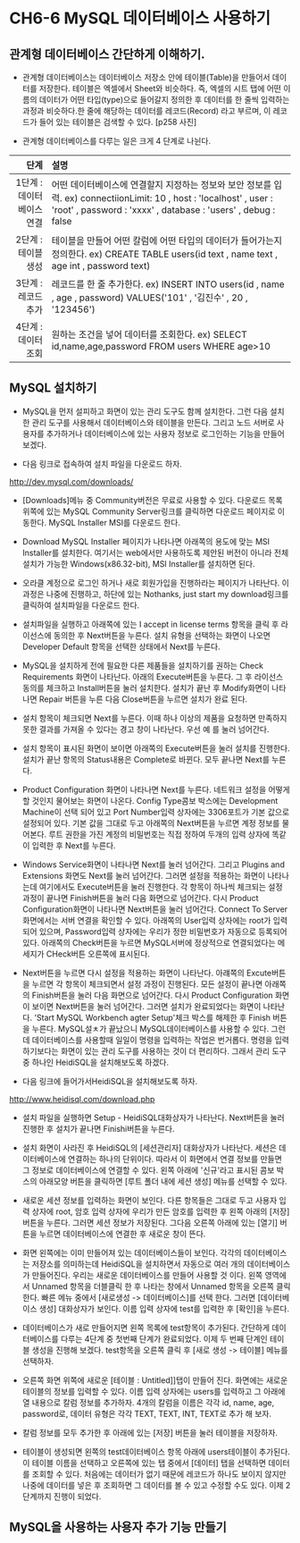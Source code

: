 
# CH6-6 MySQL 데이터베이스 사용하기

## 관계형 데이터베이스 간단하게 이해하기.

- 관계형 데이터베이스는 데이터베이스 저장소 안에 테이블(Table)을 만들어서 데이터를 저장한다. 테이블은 엑셀에서 Sheet와 비슷하다. 즉, 엑셀의 시트 탭에 어떤 이름의 데이터가 어떤 타입(type)으로 들어갈지 정의한 후 데이터를 한 줄씩 입력하는 과정과 비슷하다.한 줄에 해당하는 데이터를 레코드(Record) 라고 부르며, 이 레코드가 들어 있는 테이블은 검색할 수 있다. 
[p258 사진]

- 관계형 데이터베이스를 다루는 일은 크게 4 단계로 나뉜다. 

단계 | 설명
-----:|:-----
1단계 : 데이터베이스 연결 | 어떤 데이터베이스에 연결할지 지정하는 정보와 보안 정보를 입력. ex) connectiionLimit: 10 , host : 'localhost' , user : 'root' , password : 'xxxx' , database : 'users' , debug : false
2단계 : 테이블 생성 | 테이블을 만들어 어떤 칼럼에 어떤 타입의 데이터가 들어가는지 정의한다. ex) CREATE TABLE users(id text , name text , age int , password text)
3단계 : 레코드 추가 | 레코드를 한 줄 추가한다. ex) INSERT INTO users(id , name , age , password) VALUES('101' , '김진수' , 20 , '123456')
4단계 : 데이터 조회 | 원하는 조건을 넣어 데이터를 조회한다. ex) SELECT id,name,age,password FROM users WHERE age>10


## MySQL 설치하기

- MySQL을 먼저 설피하고 화면이 있는 관리 도구도 함께 설치한다. 그런 다음 설치한 관리 도구를 사용해서 데이터베이스와 테이블을 만든다. 그리고 노드 서버로 사용자를 추가하거나 데이터베이스에 있는 사용자 정보로 로그인하는 기능을 만들어 보겠다.


- 다음 링크로 접속하여 설치 파일을 다운로드 하자.

http://dev.mysql.com/downloads/


- [Downloads]메뉴 중 Community버전은 무료로 사용할 수 있다. 다운로드 목록 위쪽에 있는 MySQL Community Server링크를 클릭하면 다운로드 페이지로 이동한다. MySQL Installer MSI를 다운로드 한다.

- Download MySQL Installer 페이지가 나타나면 아래쪽의 용도에 맞는 MSI Installer를 설치한다. 여기서는 web에서만 사용하도록 제안된 버전이 아니라 전체 설치가 가능한 Windows(x86.32-bit), MSI Installer를 설치하면 된다.

- 오라클 계정으로 로그인 하거나 새로 회원가입을 진행하라는 페이지가 나타난다. 이 과정은 나중에 진행하고, 하단에 있는 Nothanks, just start my download링크를 클릭하여 설치파일을 다운로드 한다.

- 설치파일을 실행하고 아래쪽에 있는 I accept in license terms 항목을 클릭 후 라이선스에 동의한 후 Next버튼을 누른다. 설치 유형을 선택하는 화면이 나오면 Developer Default 항목을 선택한 상태에서 Next를 누른다.

- MySQL을 설치하게 전에 필요한 다른 제품들을 설치하기를 권하는 Check Requirements 화면이 나타난다. 아래의 Execute버튼을 누른다. 그 후 라이선스 동의를 체크하고 Install버튼을 눌러 설치한다. 설치가 끝난 후 Modify화면이 나타나면 Repair 버튼을 누른 다음 Close버튼을 누르면 설치가 완료 된다.

- 설치 항목이 체크되면 Next를 누른다. 이때 하나 이상의 제품을 요청하면 만족하지 못한 결과를 가져올 수 있다는 경고 창이 나타난다. 우선 예 를 눌러 넘어간다. 

- 설치 항목이 표시된 화면이 보이면 아래쪽의 Execute버튼을 눌러 설치를 진행한다. 설치가 끝난 항목의 Status내용은 Complete로 바뀐다. 모두 끝나면 Next를 누른다.

- Product Configuration 화면이 나타나면 Next를 누른다. 네트워크 설정을 어떻게 할 것인지 물어보는 화면이 나온다. Config Type콤보 박스에는 Development Machine이 선택 되어 있고 Port Number입력 상자에는 3306포트가 기본 값으로 설정되어 있다. 기본 값을 그대로 두고 아래쪽의 Next버튼을 누르면 계정 정보를 물어본다. 루트 권한을 가진 계정의 비밀번호는 직접 정하여 두개의 입력 상자에 똑같이 입력한 후 Next를 누른다.

- Windows Service화면이 나타나면 Next를 눌러 넘어간다. 그리고 Plugins and Extensions 화면도 Next를 눌러 넘어간다. 그러면 설정을 적용하는 화면이 나타나는데 여기에서도 Execute버튼을 눌러 진행한다. 각 항목이 하나씩 체크되는 설정 과정이 끝나면 Finish버튼을 눌러 다음 화면으로 넘어간다. 다시 Product Configuration화면이 나타나면 Next버튼을 눌러 넘어간다. Connect To Server 화면에서는 서버 연결을 확인할 수 있다. 아래쪽의 User입력 상자에는 root가 입력되어 있으며, Password입력 상자에는 우리가 정한 비밀번호가 자동으로 등록되어 있다. 아래쪽의 Check버튼을 누르면 MySQL서버에 정상적으로 연결되었다는 메세지가 CHeck버튼 오른쪽에 표시된다.

- Next버튼을 누르면 다시 설정을 적용하는 화면이 나타난다. 아럐쪽의 Excute버튼을 누르면 각 항목이 체크되면서 설정 과정이 진행된다. 모든 설정이 끝나면 아래쪽의 Finish버튼을 눌러 다음 화면으로 넘어간다. 다시 Product Configuration 화면이 보이면 Next버튼을 눌러 넘어간다. 그러면 설치가 완료되었다는 화면이 나타난다. 'Start MySQL Workbench agter Setup'체크 박스를 해제한 후 Finish 버튼을 누른다. MySQL설ㅊ가 끝났으니 MySQL데이터베이스를 사용할 수 있다. 그런데 데이터베이스를 사용할때 일일이 명령을 입력하는 작업은 번거롭다. 명령을 입력하기보다는 화면이 있는 관리 도구를 사용하는 것이 더 편리하다. 그래서 관리 도구중 하나인 HeidiSQL을 설치해보도록 하겠다.

- 다음 링크에 들어가서HeidiSQL을 설치해보도록 하자.

http://www.heidisql.com/download.php

- 설치 파일을 실행하면 Setup - HeidiSQL대화상자가 나타난다. Next버튼을 눌러 진행한 후 설치가 끝나면 Finishi버튼을 누른다.

- 설치 화면이 사라진 후 HeidiSQL의 [세션관리자] 대화상자가 나타난다. 세션은 데이터베이스에 연결하는 하나의 단위이다. 따라서 이 화면에서 연결 정보를 만들면 그 정보로 데이터베이스에 연결할 수 있다. 왼쪽 아래에 '신규'라고 표시된 콤보 박스의 아래모양 버튼을 클릭하면 [루트 폴더 내에 세션 생성] 메뉴를 선택할 수 있다.

- 새로운 세션 정보를 입력하는 화면이 보인다. 다른 항목들은 그대로 두고 사용자 입력 상자에 root, 암호 입력 상자에 우리가 만든 암호를 입력한 후 왼쪽 아래의 [저장] 버튼을 누른다. 그러면 세션 정보가 저장된다. 그다음 오른쪽 아래에 있는 [열기] 버튼을 누르면 데이터베이스에 연결한 후 새로운 창이 뜬다.

- 화면 왼쪽에는 이미 만들어져 있는 데이터베이스들이 보인다. 각각의 데이터베이스는 저장소를 의미하는데 HeidiSQL을 설치하면서 자동으로 여러 개의 데이터베이스가 만들어진다. 우리는 새로운 데이터베이스를 만들어 사용할 것 이다. 왼쪽 영역에서 Unnamed 항목을 더블클릭 한 후 나타는 창에서 Unnamed 항목을 오른쪽 클릭 한다. 빠른 메뉴 중에서 [새로생성 -> 데이터베이스]를 선택 한다. 그러면 [데이터베이스 생성] 대화상자가 보인다. 이름 입력 상자에 test를 입력한 후 [확인]을 누른다.

- 데이터베이스가 새로 만들어지면 왼쪽 목록에 test항목이 추가된다. 간단하게 데이터베이스를 다루는 4단계 중 첫번째 단계가 완료되었다. 이제 두 번째 단계인 테이블 생성을 진행해 보겠다. test항목을 오른쪽 클릭 후 [새로 생성 -> 테이블] 메뉴를 선택하자.

- 오른쪽 화면 위쪽에 새로운 [테이블 : Untitled]]탭이 만들어 진다. 화면에는 새로운 테이블의 정보를 입력할 수 있다. 이름 입력 상자에는 users를 입력하고 그 아래에 열 내용으로 칼럼 정보를 추가하자. 4개의 칼럼을 이름은 각각 id, name, age, password로, 데이터 유형은 각각 TEXT, TEXT, INT, TEXT로 추가 해 보자.

- 칼럼 정보를 모두 추가한 후 아래에 있는 [저장] 버튼을 눌러 테이블을 저장하자.

- 테이블이 생성되면 왼쪽의 test데이터베이스 항목 아래에 users테이블이 추가된다. 이 테이블 이름을 선택하고 오른쪽에 있는 탭 중에서 [데이터] 탭을 선택하면 데이터를 조회할 수 있다. 처음에는 데이터가 없기 때문에 레코드가 하나도 보이지 않지만 나중에 데이터를 넣은 후 조회하면 그 데이터를 볼 수 있고 수정할 수도 있다. 이제 2단계까지 진행이 되었다. 





## MySQL을 사용하는 사용자 추가 기능 만들기
